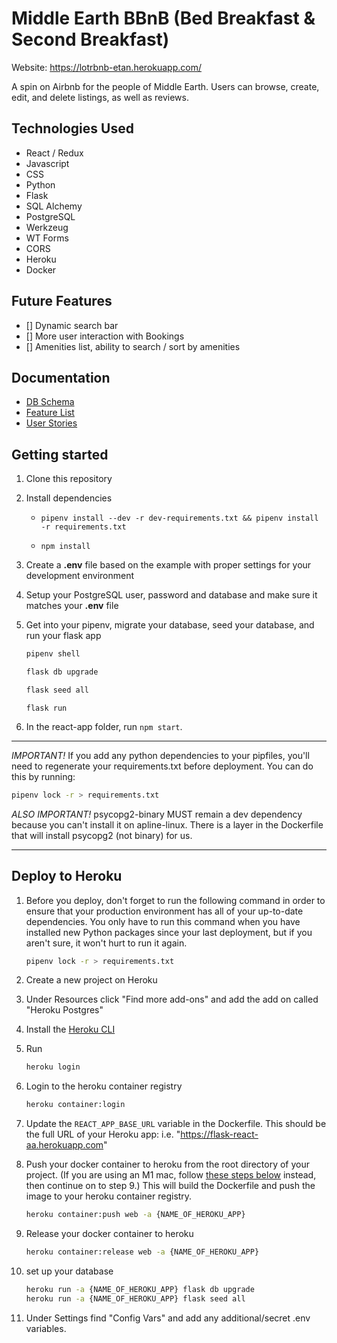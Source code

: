 # Middle Earth BBnB (Bed Breakfast & Second Breakfast)

Website: https://lotrbnb-etan.herokuapp.com/

A spin on Airbnb for the people of Middle Earth. Users can browse, create, edit, and delete listings, as well as reviews.

## Technologies Used

- React / Redux
- Javascript
- CSS
- Python
- Flask
- SQL Alchemy
- PostgreSQL
- Werkzeug
- WT Forms
- CORS
- Heroku
- Docker

## Future Features

- [] Dynamic search bar
- [] More user interaction with Bookings
- [] Amenities list, ability to search / sort by amenities

## Documentation

* [DB Schema](https://github.com/enochtan17/finalProject-lotrBnb/wiki/DB-Schema)
* [Feature List](https://github.com/enochtan17/finalProject-lotrBnb/wiki/Feature-List)
* [User Stories](https://github.com/enochtan17/finalProject-lotrBnb/wiki/User-Stories)

## Getting started

1. Clone this repository

2. Install dependencies

   -   ```cd app &&
       pipenv install --dev -r dev-requirements.txt && pipenv install -r requirements.txt
       ```

   -   ```cd react-app &&
       npm install
       ```

3. Create a **.env** file based on the example with proper settings for your
   development environment

4. Setup your PostgreSQL user, password and database and make sure it matches your **.env** file

5. Get into your pipenv, migrate your database, seed your database, and run your flask app

   ```bash
   pipenv shell
   ```

   ```bash
   flask db upgrade
   ```

   ```bash
   flask seed all
   ```

   ```
   flask run
   ```

6. In the react-app folder, run ```npm start```.

***
*IMPORTANT!*
   If you add any python dependencies to your pipfiles, you'll need to regenerate your requirements.txt before deployment.
   You can do this by running:

   ```bash
   pipenv lock -r > requirements.txt
   ```

*ALSO IMPORTANT!*
   psycopg2-binary MUST remain a dev dependency because you can't install it on apline-linux.
   There is a layer in the Dockerfile that will install psycopg2 (not binary) for us.
***

## Deploy to Heroku

1. Before you deploy, don't forget to run the following command in order to
ensure that your production environment has all of your up-to-date
dependencies. You only have to run this command when you have installed new
Python packages since your last deployment, but if you aren't sure, it won't
hurt to run it again.

   ```bash
   pipenv lock -r > requirements.txt
   ```

2. Create a new project on Heroku
3. Under Resources click "Find more add-ons" and add the add on called "Heroku Postgres"
4. Install the [Heroku CLI](https://devcenter.heroku.com/articles/heroku-command-line)
5. Run

   ```bash
   heroku login
   ```

6. Login to the heroku container registry

   ```bash
   heroku container:login
   ```

7. Update the `REACT_APP_BASE_URL` variable in the Dockerfile.
   This should be the full URL of your Heroku app: i.e. "https://flask-react-aa.herokuapp.com"
8. Push your docker container to heroku from the root directory of your project.
   (If you are using an M1 mac, follow [these steps below](#for-m1-mac-users) instead, then continue on to step 9.)
   This will build the Dockerfile and push the image to your heroku container registry.

   ```bash
   heroku container:push web -a {NAME_OF_HEROKU_APP}
   ```

9. Release your docker container to heroku

      ```bash
      heroku container:release web -a {NAME_OF_HEROKU_APP}
      ```

10. set up your database

      ```bash
      heroku run -a {NAME_OF_HEROKU_APP} flask db upgrade
      heroku run -a {NAME_OF_HEROKU_APP} flask seed all
      ```

11. Under Settings find "Config Vars" and add any additional/secret .env
variables.
